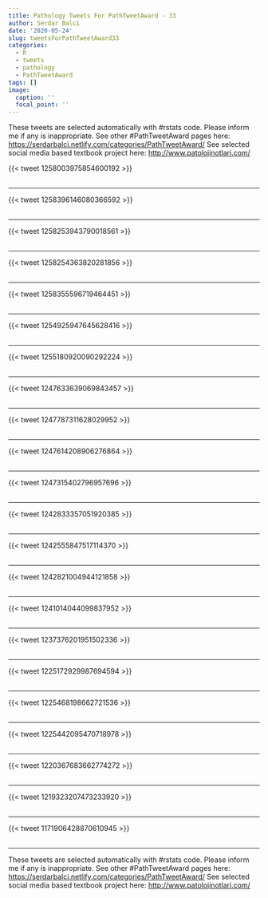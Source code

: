 ```yaml
---
title: Pathology Tweets For PathTweetAward - 33
author: Serdar Balci
date: '2020-05-24'
slug: tweetsForPathTweetAward33
categories:
  - R
  - tweets
  - pathology
  - PathTweetAward
tags: []
image:
  caption: ''
  focal_point: ''
---
```



These tweets are selected automatically with #rstats code. Please inform me if any is inappropriate.
See other #PathTweetAward pages here: https://serdarbalci.netlify.com/categories/PathTweetAward/ 
See selected social media based textbook project here: http://www.patolojinotlari.com/

{{< tweet 1258003975854600192 >}}
<br>
<br>
<hr>
{{< tweet 1258396146080366592 >}}
<br>
<br>
<hr>
{{< tweet 1258253943790018561 >}}
<br>
<br>
<hr>
{{< tweet 1258254363820281856 >}}
<br>
<br>
<hr>
{{< tweet 1258355596719464451 >}}
<br>
<br>
<hr>
{{< tweet 1254925947645628416 >}}
<br>
<br>
<hr>
{{< tweet 1255180920090292224 >}}
<br>
<br>
<hr>
{{< tweet 1247633639069843457 >}}
<br>
<br>
<hr>
{{< tweet 1247787311628029952 >}}
<br>
<br>
<hr>
{{< tweet 1247614208906276864 >}}
<br>
<br>
<hr>
{{< tweet 1247315402796957696 >}}
<br>
<br>
<hr>
{{< tweet 1242833357051920385 >}}
<br>
<br>
<hr>
{{< tweet 1242555847517114370 >}}
<br>
<br>
<hr>
{{< tweet 1242821004944121858 >}}
<br>
<br>
<hr>
{{< tweet 1241014044099837952 >}}
<br>
<br>
<hr>
{{< tweet 1237376201951502336 >}}
<br>
<br>
<hr>
{{< tweet 1225172929987694594 >}}
<br>
<br>
<hr>
{{< tweet 1225468198662721536 >}}
<br>
<br>
<hr>
{{< tweet 1225442095470718978 >}}
<br>
<br>
<hr>
{{< tweet 1220367683662774272 >}}
<br>
<br>
<hr>
{{< tweet 1219323207473233920 >}}
<br>
<br>
<hr>
{{< tweet 1171906428870610945 >}}
<br>
<br>
<hr>


These tweets are selected automatically with #rstats code. Please inform me if any is inappropriate.
See other #PathTweetAward pages here: https://serdarbalci.netlify.com/categories/PathTweetAward/ 
See selected social media based textbook project here: http://www.patolojinotlari.com/
